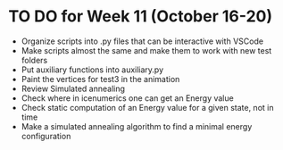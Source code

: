 # TO DO for Week 11 (October 16-20)

* Organize scripts into .py files that can be interactive with VSCode
* Make scripts almost the same and make them to work with new test folders
* Put auxiliary functions into auxiliary.py
* Paint the vertices for test3 in the animation
* Review Simulated annealing
* Check where in icenumerics one can get an Energy value
* Check static computation of an Energy value for a given state, not in time
* Make a simulated annealing algorithm to find a minimal energy configuration
